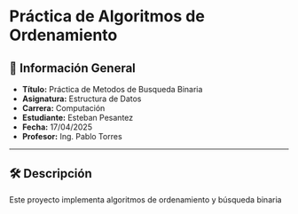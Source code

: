
# Práctica de Algoritmos de Ordenamiento

## 📌 Información General

- **Título:** Práctica de Metodos de Busqueda Binaria
- **Asignatura:** Estructura de Datos
- **Carrera:** Computación
- **Estudiante:** Esteban Pesantez
- **Fecha:** 17/04/2025
- **Profesor:** Ing. Pablo Torres

---

## 🛠️ Descripción

Este proyecto implementa algoritmos de ordenamiento y búsqueda binaria
